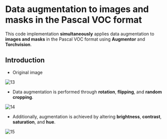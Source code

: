 # Data augmentation to images and masks in the Pascal VOC format
This code implementation **simultaneously** applies data augmentation to **images and masks** in the Pascal VOC format using **Augmentor** and **Torchvision**.
## Introduction
- Original image

![13](https://github.com/Xue21/DataEnhancement/assets/103324432/c7b3e44d-ab99-49c1-94f3-3c4280ff0149)
- Data augmentation is performed through **rotation**, **flipping**, and **random cropping**.

![14](https://github.com/Xue21/DataEnhancement/assets/103324432/465fdb68-82ce-4b58-ac5b-92cdfa7a9f5b)
- Additionally, augmentation is achieved by altering **brightness**, **contrast**, **saturation**, and **hue**. 

![15](https://github.com/Xue21/DataEnhancement/assets/103324432/c701dce7-037f-4f1d-a6f3-d5d2e9a85a6b)


